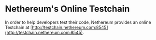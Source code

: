 # Nethereum's Online Testchain

In order to help developers test their code, Nethereum provides an online Testchain at  [http://testchain.nethereum.com:8545](http://testchain.nethereum.com:8545).

